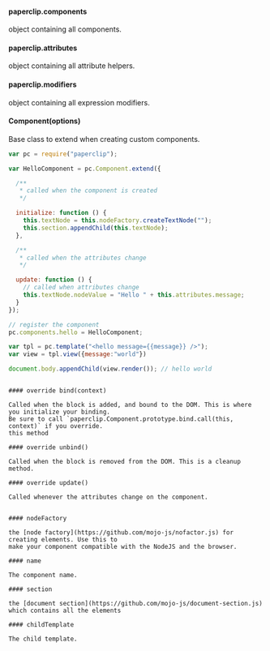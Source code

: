 #### paperclip.components

object containing all components. 

#### paperclip.attributes

object containing all attribute helpers. 

#### paperclip.modifiers

object containing all expression modifiers. 

#### Component(options)

Base class to extend when creating custom components.<!-- Here's an example for a [components binding](http://requirebin.com/?gist=858e3b7928eea5e1bed6):-->

```javascript
var pc = require("paperclip");

var HelloComponent = pc.Component.extend({

  /**
   * called when the component is created
   */

  initialize: function () {
    this.textNode = this.nodeFactory.createTextNode("");
    this.section.appendChild(this.textNode);
  },

  /**
   * called when the attributes change
   */

  update: function () {
    // called when attributes change
    this.textNode.nodeValue = "Hello " + this.attributes.message;
  }
});

// register the component
pc.components.hello = HelloComponent;

var tpl = pc.template("<hello message={{message}} />");
var view = tpl.view({message:"world"})

document.body.appendChild(view.render()); // hello world
```

```

#### override bind(context)

Called when the block is added, and bound to the DOM. This is where you initialize your binding.
Be sure to call `paperclip.Component.prototype.bind.call(this, context)` if you override.
this method

#### override unbind()

Called when the block is removed from the DOM. This is a cleanup method.

#### override update()

Called whenever the attributes change on the component. 


#### nodeFactory

the [node factory](https://github.com/mojo-js/nofactor.js) for creating elements. Use this to
make your component compatible with the NodeJS and the browser.

#### name

The component name.

#### section

the [document section](https://github.com/mojo-js/document-section.js) which contains all the elements

#### childTemplate

The child template.